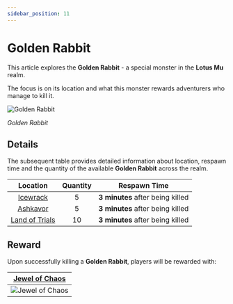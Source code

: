 ```yaml
---
sidebar_position: 11
---
```


# Golden Rabbit

This article explores the **Golden Rabbit** - a special monster in the **Lotus Mu** realm.

The focus is on its location and what this monster rewards adventurers who manage to kill it.

![Golden Rabbit](/img/monsters/special/golden/golden-rabbit.jpg)

_Golden Rabbit_

## Details

The subsequent table provides detailed information about location, respawn time and the quantity of the available **Golden Rabbit** across the realm.

|                Location                | Quantity |           Respawn Time           |
| :------------------------------------: | :------: | :------------------------------: |
|       [Icewrack](/maps/icewrack)       |    5     | **3 minutes** after being killed |
|       [Ashkavor](/maps/ashkavor)       |    5     | **3 minutes** after being killed |
| [Land of Trials](/maps/land-of-trials) |    10    | **3 minutes** after being killed |

## Reward

Upon successfully killing a **Golden Rabbit**, players will be rewarded with:

| [Jewel of Chaos](/items/jewels/regular-jewels/jewel-of-chaos) |
| :-----------------------------------------------------------: |
|        ![Jewel of Chaos](/img/items/jewels/chaos.png)         |
